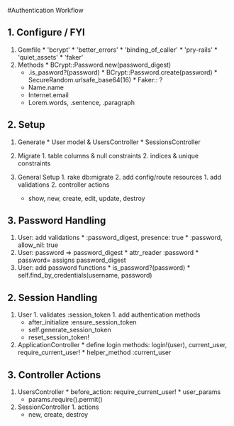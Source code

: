 #Authentication Workflow

## 1. Configure / FYI
  1. Gemfile
    * 'bcrypt'
    * 'better_errors'
    * 'binding_of_caller'
    * 'pry-rails'
    * 'quiet_assets'
    * 'faker'
  1. Methods
    * BCrypt::Password.new(password_digest)
      * .is_pasword?(password)
    * BCrypt::Password.create(password)
    * SecureRandom.urlsafe_base64(16)
    * Faker:: ?
      * Name.name
      * Internet.email
      * Lorem.words, .sentence, .paragraph

## 2. Setup
  1. Generate
    * User model & UsersController
    * SessionsController

  2. Migrate
    1. table columns & null constraints
    2. indices & unique constraints

  2. General Setup
    1. rake db:migrate
    2. add config/route resources
    1. add validations
    2. controller actions
      * show, new, create, edit, update, destroy

## 3. Password Handling
  1. User: add validations
    * :password_digest, presence: true
    * :password, allow_nil: true
  2. User: password => password_digest
    * attr_reader :password
    * password= assigns password_digest
  3. User: add password functions
    * is_password?(password)
    * self.find_by_credentials(username, password)

## 2. Session Handling
  1. User
    1. validates :session_token
    1. add authentication methods
      * after_initialize :ensure_session_token
      * self.generate_session_token
      * reset_session_token!
  2. ApplicationController
    * define login methods: login!(user), current_user, require_current_user!
    * helper_method :current_user

## 3. Controller Actions
  1. UsersController
    * before_action: require_current_user!
    * user_params
      * params.require().permit()
  2. SessionController
    1. actions
      * new, create, destroy
